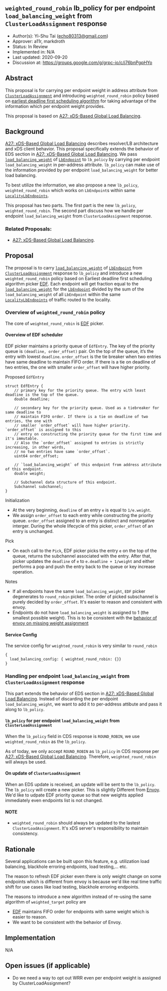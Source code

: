 `weighted_round_robin` lb_policy for per endpoint `load_balancing_weight` from `ClusterLoadAssignment` response
----
* Author(s): Yi-Shu Tai (echo80313@gmail.com)
* Approver: a11r, markdroth
* Status: In Review
* Implemented in: N/A
* Last updated: 2020-09-20
* Discussion at: https://groups.google.com/g/grpc-io/c/j76bnPgpHYo

## Abstract
This proposal is for carrying per endpoint weight in address attribute from [`ClusterLoadAssignment`](https://github.com/envoyproxy/envoy/blob/2dcf20f4baf5de71ba1d8afbd76b0681613e13f2/api/envoy/config/endpoint/v3/endpoint.proto#L34) and introducing `weighted_round_robin` policy based on [earliest deadline first scheduling algorithm](https://en.wikipedia.org/wiki/Earliest_deadline_first_scheduling) for taking advantage of the information which per endpoint weight provides.

This proposal is based on [A27: xDS-Based Global Load Balancing](https://github.com/grpc/proposal/blob/master/A27-xds-global-load-balancing.md).

## Background
[A27: xDS-Based Global Load Balancing](https://github.com/grpc/proposal/blob/master/A27-xds-global-load-balancing.md) describes resolver/LB architecture and xDS client behavior. This proposal specifically extends the behavior of EDS section in [A27: xDS-Based Global Load Balancing](https://github.com/grpc/proposal/blob/master/A27-xds-global-load-balancing.md). We pass [`load_balancing_weight`](https://github.com/envoyproxy/envoy/blob/2dcf20f4baf5de71ba1d8afbd76b0681613e13f2/api/envoy/config/endpoint/v3/endpoint_components.proto#L108) of [`LbEndpoint`](https://github.com/envoyproxy/envoy/blob/2dcf20f4baf5de71ba1d8afbd76b0681613e13f2/api/envoy/config/endpoint/v3/endpoint_components.proto#L76) to `lb_policy` by carrying per endpoint `load_balancing_weight` in per-address attribute. `lb_policy` can make use of the information provided by per endpoint `load_balancing_weight` for better load balancing.

To best utilize the information, we also propose a new `lb_policy`, `weighted_round_robin` which works on `LbEndpoint`s within same [`LocalityLbEndpoints`](https://github.com/envoyproxy/envoy/blob/2dcf20f4baf5de71ba1d8afbd76b0681613e13f2/api/envoy/config/endpoint/v3/endpoint_components.proto#L116).

This proposal has two parts. The first part is the new `lb_policy`, `weighted_round_robin`. The second part discuss how we handle per endpoint `load_balancing_weight` from `ClusterLoadAssignment` response.

### Related Proposals:
* [A27: xDS-Based Global Load Balancing](https://github.com/grpc/proposal/blob/master/A27-xds-global-load-balancing.md).

## Proposal
The proposal is to carry [`load_balancing_weight`](https://github.com/envoyproxy/envoy/blob/2dcf20f4baf5de71ba1d8afbd76b0681613e13f2/api/envoy/config/endpoint/v3/endpoint_components.proto#L108) of [`LbEndpoint`](https://github.com/envoyproxy/envoy/blob/2dcf20f4baf5de71ba1d8afbd76b0681613e13f2/api/envoy/config/endpoint/v3/endpoint_components.proto#L76) from [`ClusterLoadAssignment`](https://github.com/envoyproxy/envoy/blob/2dcf20f4baf5de71ba1d8afbd76b0681613e13f2/api/envoy/config/endpoint/v3/endpoint.proto#L34) response to `lb_policy` and introduce a new `weighted_round_robin` policy based on Earliest deadline first scheduling algorithm picker [EDF](https://en.wikipedia.org/wiki/Earliest_deadline_first_scheduling). Each endpoint will get fraction equal to the [`load_balancing_weight`](https://github.com/envoyproxy/envoy/blob/2dcf20f4baf5de71ba1d8afbd76b0681613e13f2/api/envoy/config/endpoint/v3/endpoint_components.proto#L108) for the [`LbEndpoint`](https://github.com/envoyproxy/envoy/blob/2dcf20f4baf5de71ba1d8afbd76b0681613e13f2/api/envoy/config/endpoint/v3/endpoint_components.proto#L76) divided by the sum of the `load_balancing_weight` of all `LbEndpoint` within the same [`LocalityLbEndpoints`](https://github.com/envoyproxy/envoy/blob/2dcf20f4baf5de71ba1d8afbd76b0681613e13f2/api/envoy/config/endpoint/v3/endpoint_components.proto#L116) of traffic routed to the locality.

### Overview of `weighted_round_robin` policy
The core of `weighted_round_robin` is [EDF](https://en.wikipedia.org/wiki/Earliest_deadline_first_scheduling) picker.

#### Overview of EDF scheduler
EDF picker maintains a priority queue of `EdfEntry`. The key of the priority queue is `(deadline, order_offset)` pair. On the top of the queue, it’s the entry with lowest `deadline`. `order_offset` is the tie breaker when two entries have same deadline to maintain FIFO order. If there is a tie on deadline of two entries, the one with smaller `order_offset` will have higher priority.

Proposed `EdfEntry`
```
struct EdfEntry {
    // primary key for the priority queue. The entry with least deadline is the top of the queue.
    double deadline;

    // secondary key for the priority queue. Used as a tiebreaker for same deadline to
    // maintain FIFO order. If there is a tie on deadline of two entries, the one with
    // smaller `order_offset` will have higher priority. `order_offset` is assigned to this
    // entry on constructing the priority queue for the first time and it's immutable.
    // Also the `order_offset` assigned to entries is strictly increasing, in other words,
    // no two entries have same `order_offset`.
    uint64 order_offset;

    // `load_balancing_weight` of this endpoint from address attribute of this endpoint.
    double weight;

    // Subchannel data structure of this endpoint.
    Subchannel subchannel;
}
```
Initialization
- At the very beginning, `deadline` of an entry `e` is equal to `1/e.weight`.
- We assign `order_offset` to each entry while constructing the priority queue. `order_offset` assigned to an entry is distinct and nonnegative interger. During the whole lifecycle of this picker, `order_offset` of an entry is unchanged.

Pick
- On each call to the `Pick`, EDF picker picks the entry `e` on the top of the queue, returns the subchannel associated with the entry. After that, picker updates the `deadline` of `e` to `e.deadline + 1/weight` and either performs a pop and push the entry back to the queue or key increase operation.

Notes
- If all endpoints have the same `load_balancing_weight`, `EDF` picker degenerates to `round_robin` picker. The order of picked subschannel is purely decided by `order_offset`. It's easier to reason and consistent with envoy.
- Endpoints do not have `load_balancing_weight` is assigned to 1 (the smallest possible weight). This is to be consistent with the [behavior of envoy on missing weight assignment](https://github.com/envoyproxy/envoy/blob/5d95032baa803f853e9120048b56c8be3dab4b0d/source/common/upstream/upstream_impl.cc#L359)

#### Service Config
The service config for `weighted_round_robin` is very similar to `round_robin`
```
{
  load_balancing_config: { weighted_round_robin: {}}
}
```

### Handling per endpoint `load_balancing_weight` from `ClusterLoadAssignment` response

This part extends the behavior of EDS section in [A27: xDS-Based Global Load Balancing](https://github.com/grpc/proposal/blob/master/A27-xds-global-load-balancing.md). Instead of discarding the per endpoint `load_balancing_weight`, we want to add it to per-address attibute and pass it along to `lb_policy`.

#### `lb_policy` for per endpoint `load_balancing_weight` from `ClusterLoadAssignment`
When the `lb_policy` field in CDS response is `ROUND_ROBIN`, we use `weighted_round_robin` as the `lb_policy`.

As of today, we only accept `ROUND_ROBIN` as `lb_policy` in CDS response per [A27: xDS-Based Global Load Balancing](https://github.com/grpc/proposal/blob/master/A27-xds-global-load-balancing.md). Therefore, `weighted_round_robin` will always be used.

#### On update of `ClusterLoadAssignment`
When an EDS update is received, an update will be sent to the `lb_policy`. The `lb_policy` will create a new picker. This is slightly Different from [Envoy](https://github.com/envoyproxy/envoy/blob/51551ae944c642e6fc61563cbea8653087e70f1f/source/common/upstream/load_balancer_impl.cc#L733-L737). We'd like to udpate EDF priority queue so that new weights applied immediately even endpoints list is not changed.

#### NOTE
- `weighted_round_robin` should always be updated to the lastest `ClusterLoadAssignment`. It's xDS server's responsibility to maintain consistency.

## Rationale

Several applications can be built upon this feature, e.g. utilization load balancing, blackhole erroring endpoints, load testing,... etc.

The reason to refresh EDF picker even there is only weight change on some endpoints which is different from envoy is because we'd like real time traffic shift for use cases like load testing, blackhole erroring endpoints.

The reasons to introduce a new algorithm instead of re-using the same algorithm of `weighted_target` policy are
- [EDF](https://en.wikipedia.org/wiki/Earliest_deadline_first_scheduling) maintains FIFO order for endpoints with same weight which is easier to reason.
- We want to be consistent with the behavior of Envoy.

## Implementation

N/A

## Open issues (if applicable)
- Do we need a way to opt out WRR even per endpoint weight is assigned by ClusterLoadAssignment?